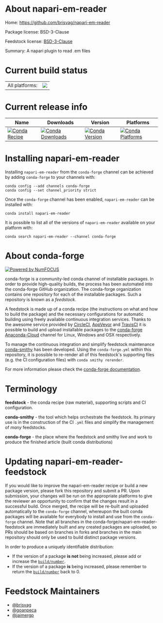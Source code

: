 About napari-em-reader
======================

Home: https://github.com/brisvag/napari-em-reader

Package license: BSD-3-Clause

Feedstock license: [BSD-3-Clause](https://github.com/conda-forge/napari-em-reader-feedstock/blob/master/LICENSE.txt)

Summary: A napari plugin to read .em files

Current build status
====================


<table><tr><td>All platforms:</td>
    <td>
      <a href="https://dev.azure.com/conda-forge/feedstock-builds/_build/latest?definitionId=15241&branchName=master">
        <img src="https://dev.azure.com/conda-forge/feedstock-builds/_apis/build/status/napari-em-reader-feedstock?branchName=master">
      </a>
    </td>
  </tr>
</table>

Current release info
====================

| Name | Downloads | Version | Platforms |
| --- | --- | --- | --- |
| [![Conda Recipe](https://img.shields.io/badge/recipe-napari--em--reader-green.svg)](https://anaconda.org/conda-forge/napari-em-reader) | [![Conda Downloads](https://img.shields.io/conda/dn/conda-forge/napari-em-reader.svg)](https://anaconda.org/conda-forge/napari-em-reader) | [![Conda Version](https://img.shields.io/conda/vn/conda-forge/napari-em-reader.svg)](https://anaconda.org/conda-forge/napari-em-reader) | [![Conda Platforms](https://img.shields.io/conda/pn/conda-forge/napari-em-reader.svg)](https://anaconda.org/conda-forge/napari-em-reader) |

Installing napari-em-reader
===========================

Installing `napari-em-reader` from the `conda-forge` channel can be achieved by adding `conda-forge` to your channels with:

```
conda config --add channels conda-forge
conda config --set channel_priority strict
```

Once the `conda-forge` channel has been enabled, `napari-em-reader` can be installed with:

```
conda install napari-em-reader
```

It is possible to list all of the versions of `napari-em-reader` available on your platform with:

```
conda search napari-em-reader --channel conda-forge
```


About conda-forge
=================

[![Powered by
NumFOCUS](https://img.shields.io/badge/powered%20by-NumFOCUS-orange.svg?style=flat&colorA=E1523D&colorB=007D8A)](https://numfocus.org)

conda-forge is a community-led conda channel of installable packages.
In order to provide high-quality builds, the process has been automated into the
conda-forge GitHub organization. The conda-forge organization contains one repository
for each of the installable packages. Such a repository is known as a *feedstock*.

A feedstock is made up of a conda recipe (the instructions on what and how to build
the package) and the necessary configurations for automatic building using freely
available continuous integration services. Thanks to the awesome service provided by
[CircleCI](https://circleci.com/), [AppVeyor](https://www.appveyor.com/)
and [TravisCI](https://travis-ci.com/) it is possible to build and upload installable
packages to the [conda-forge](https://anaconda.org/conda-forge)
[Anaconda-Cloud](https://anaconda.org/) channel for Linux, Windows and OSX respectively.

To manage the continuous integration and simplify feedstock maintenance
[conda-smithy](https://github.com/conda-forge/conda-smithy) has been developed.
Using the ``conda-forge.yml`` within this repository, it is possible to re-render all of
this feedstock's supporting files (e.g. the CI configuration files) with ``conda smithy rerender``.

For more information please check the [conda-forge documentation](https://conda-forge.org/docs/).

Terminology
===========

**feedstock** - the conda recipe (raw material), supporting scripts and CI configuration.

**conda-smithy** - the tool which helps orchestrate the feedstock.
                   Its primary use is in the construction of the CI ``.yml`` files
                   and simplify the management of *many* feedstocks.

**conda-forge** - the place where the feedstock and smithy live and work to
                  produce the finished article (built conda distributions)


Updating napari-em-reader-feedstock
===================================

If you would like to improve the napari-em-reader recipe or build a new
package version, please fork this repository and submit a PR. Upon submission,
your changes will be run on the appropriate platforms to give the reviewer an
opportunity to confirm that the changes result in a successful build. Once
merged, the recipe will be re-built and uploaded automatically to the
`conda-forge` channel, whereupon the built conda packages will be available for
everybody to install and use from the `conda-forge` channel.
Note that all branches in the conda-forge/napari-em-reader-feedstock are
immediately built and any created packages are uploaded, so PRs should be based
on branches in forks and branches in the main repository should only be used to
build distinct package versions.

In order to produce a uniquely identifiable distribution:
 * If the version of a package **is not** being increased, please add or increase
   the [``build/number``](https://docs.conda.io/projects/conda-build/en/latest/resources/define-metadata.html#build-number-and-string).
 * If the version of a package **is** being increased, please remember to return
   the [``build/number``](https://docs.conda.io/projects/conda-build/en/latest/resources/define-metadata.html#build-number-and-string)
   back to 0.

Feedstock Maintainers
=====================

* [@brisvag](https://github.com/brisvag/)
* [@goanpeca](https://github.com/goanpeca/)
* [@jaimergp](https://github.com/jaimergp/)

